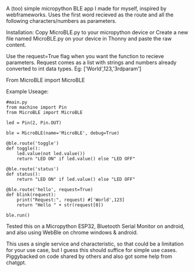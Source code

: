 A (too) simple micropython BLE app I made for myself, inspired by webframeworks. Uses the first word recieved as the route and all the following characters/numbers as parameters. 

Installation:
Copy MicroBLE.py to your micropython device 
or Create a new file named MicroBLE.py on your device in Thonny and paste the raw content.

Use the request=True flag when you want the function to recieve parameters. Request comes as a list with strings and numbers already converted to int data types. 
Eg: ['World',123,'3rdparam']

From MicroBLE import MicroBLE


Example Useage:
```
#main.py
from machine import Pin
from MicroBLE import MicroBLE

led = Pin(2, Pin.OUT)

ble = MicroBLE(name='MicroBLE', debug=True)

@ble.route('toggle')
def toggle():
    led.value(not led.value())
    return "LED ON" if led.value() else "LED OFF"

@ble.route('status')
def status():
    return "LED ON" if led.value() else "LED OFF"

@ble.route('hello', request=True) 
def blink(request):
    print("Request:", request) #['World',123] 
    return "Hello " + str(request[0]) 

ble.run()
```



Tested this on a Micropython ESP32, Bluetooth Serial Monitor on android, and also using WebBle on chrome windows & android. 

This uses a single service and characteristic, so that could be a limitation for your use case, but I guess this should suffice for simple use cases. Piggybacked on code shared by others and also got some help from chatgpt.
